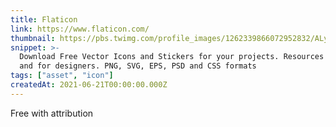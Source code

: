 ```yaml
---
title: Flaticon
link: https://www.flaticon.com/
thumbnail: https://pbs.twimg.com/profile_images/1262339866072952832/ALyFospr_400x400.jpg
snippet: >-
  Download Free Vector Icons and Stickers for your projects. Resources made by
  and for designers. PNG, SVG, EPS, PSD and CSS formats
tags: ["asset", "icon"]
createdAt: 2021-06-21T00:00:00.000Z
---
```

Free with attribution